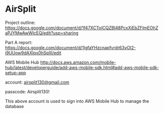 # AirSplit
Project outline: https://docs.google.com/document/d/1f47XCToICQZBl48PcxXiEbZFlmEOhZaPJYMwAwWIcEQ/edit?usp=sharing

Part A report: https://docs.google.com/document/d/1lgfaYHzcnapfvrdr63vOl2-i9UUow9dAXlqx0hSplII/edit

AWS Mobile Hub http://docs.aws.amazon.com/mobile-hub/latest/developerguide/add-aws-mobile-sdk.html#add-aws-mobile-sdk-setup-app

account: airsplit130@gmail.com
   
passcode: Airsplit130!

This above account is used to sign into AWS Mobile Hub to manage the database

